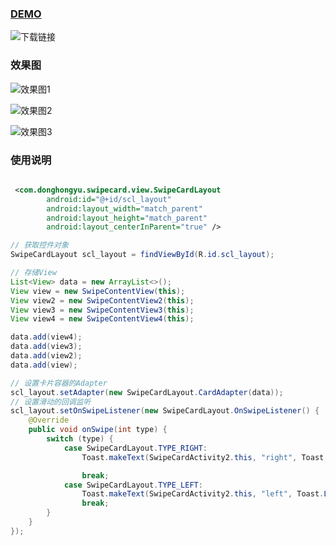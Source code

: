 ### [DEMO](https://fir.im/w75u)
![下载链接](https://upload-images.jianshu.io/upload_images/1786025-d2a3ef53125e5cc9.png?imageMogr2/auto-orient/strip%7CimageView2/2/w/1240)


### 效果图
![效果图1](https://upload-images.jianshu.io/upload_images/1786025-0fe655f57931c5f2.png?imageMogr2/auto-orient/strip%7CimageView2/2/w/720)

![效果图2](https://upload-images.jianshu.io/upload_images/1786025-1d19d43f2ccdb117.png?imageMogr2/auto-orient/strip%7CimageView2/2/w/720)

![效果图3](https://upload-images.jianshu.io/upload_images/1786025-a569a09888a28a86.png?imageMogr2/auto-orient/strip%7CimageView2/2/w/720)

### 使用说明
```xml

 <com.donghongyu.swipecard.view.SwipeCardLayout
        android:id="@+id/scl_layout"
        android:layout_width="match_parent"
        android:layout_height="match_parent"
        android:layout_centerInParent="true" />

```

```java
// 获取控件对象
SwipeCardLayout scl_layout = findViewById(R.id.scl_layout);

// 存储View
List<View> data = new ArrayList<>();
View view = new SwipeContentView(this);
View view2 = new SwipeContentView2(this);
View view3 = new SwipeContentView3(this);
View view4 = new SwipeContentView4(this);

data.add(view4);
data.add(view3);
data.add(view2);
data.add(view);

// 设置卡片容器的Adapter
scl_layout.setAdapter(new SwipeCardLayout.CardAdapter(data));
// 设置滑动的回调监听
scl_layout.setOnSwipeListener(new SwipeCardLayout.OnSwipeListener() {
    @Override
    public void onSwipe(int type) {
        switch (type) {
            case SwipeCardLayout.TYPE_RIGHT:
                Toast.makeText(SwipeCardActivity2.this, "right", Toast.LENGTH_SHORT).show();

                break;
            case SwipeCardLayout.TYPE_LEFT:
                Toast.makeText(SwipeCardActivity2.this, "left", Toast.LENGTH_SHORT).show();
                break;
        }
    }
});

```